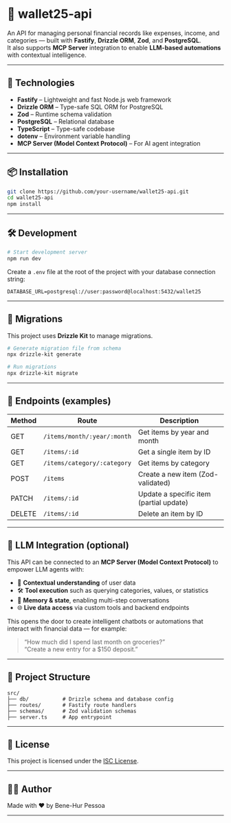 # 💸 wallet25-api

An API for managing personal financial records like expenses, income, and categories — built with **Fastify**, **Drizzle ORM**, **Zod**, and **PostgreSQL**.  
It also supports **MCP Server** integration to enable **LLM-based automations** with contextual intelligence.

---

## 🚀 Technologies

- **Fastify** – Lightweight and fast Node.js web framework
- **Drizzle ORM** – Type-safe SQL ORM for PostgreSQL
- **Zod** – Runtime schema validation
- **PostgreSQL** – Relational database
- **TypeScript** – Type-safe codebase
- **dotenv** – Environment variable handling
- **MCP Server (Model Context Protocol)** – For AI agent integration

---

## 📦 Installation

```bash
git clone https://github.com/your-username/wallet25-api.git
cd wallet25-api
npm install
```

---

## 🛠️ Development

```bash
# Start development server
npm run dev
```

Create a `.env` file at the root of the project with your database connection string:

```
DATABASE_URL=postgresql://user:password@localhost:5432/wallet25
```

---

## 🧱 Migrations

This project uses **Drizzle Kit** to manage migrations.

```bash
# Generate migration file from schema
npx drizzle-kit generate

# Run migrations
npx drizzle-kit migrate
```

---

## 📘 Endpoints (examples)

| Method | Route                         | Description                              |
|--------|-------------------------------|------------------------------------------|
| GET    | `/items/month/:year/:month`   | Get items by year and month              |
| GET    | `/items/:id`                  | Get a single item by ID                  |
| GET    | `/items/category/:category`   | Get items by category                    |
| POST   | `/items`                      | Create a new item (Zod-validated)        |
| PATCH  | `/items/:id`                  | Update a specific item (partial update)  |
| DELETE | `/items/:id`                  | Delete an item by ID                     |

---

## 🧠 LLM Integration (optional)

This API can be connected to an **MCP Server (Model Context Protocol)** to empower LLM agents with:

- 🧠 **Contextual understanding** of user data
- 🛠️ **Tool execution** such as querying categories, values, or statistics
- 📝 **Memory & state**, enabling multi-step conversations
- 🌐 **Live data access** via custom tools and backend endpoints

This opens the door to create intelligent chatbots or automations that interact with financial data — for example:  
> “How much did I spend last month on groceries?”  
> “Create a new entry for a $150 deposit.”

---

## 📂 Project Structure

```
src/
├── db/           # Drizzle schema and database config
├── routes/       # Fastify route handlers
├── schemas/      # Zod validation schemas
├── server.ts     # App entrypoint
```

---

## 📄 License

This project is licensed under the [ISC License](LICENSE).

---

## 👨‍💻 Author

Made with ❤️ by Bene-Hur Pessoa

---